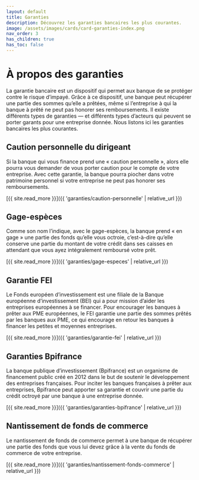 ```yaml
---
layout: default
title: Garanties
description: Découvrez les garanties bancaires les plus courantes.
image: /assets/images/cards/card-garanties-index.png
nav_order: 3
has_children: true
has_toc: false
---
```


# À propos des garanties

La garantie bancaire est un dispositif qui permet aux banque de se protéger contre le risque d’impayé. Grâce à ce dispositif, une banque peut récupérer une partie des sommes qu’elle a prêtées, même si l’entreprise à qui la banque à prêté ne peut pas honorer ses remboursements. Il existe différents types de garanties — et différents types d’acteurs qui peuvent se porter garants pour une entreprise donnée. Nous listons ici les garanties bancaires les plus courantes.

## Caution personnelle du dirigeant

Si la banque qui vous finance prend une « caution personnelle », alors elle pourra vous demander de vous porter caution pour le compte de votre entreprise. Avec cette garantie, la banque pourra piocher dans votre patrimoine personnel si votre entreprise ne peut pas honorer ses remboursements.

[{{ site.read_more }}]({{ 'garanties/caution-personnelle' | relative_url }})

## Gage-espèces

Comme son nom l’indique, avec le gage-espèces, la banque prend « en gage » une partie des fonds qu’elle vous octroie, c’est-à-dire qu’elle conserve une partie du montant de votre crédit dans ses caisses en attendant que vous ayez intégralement remboursé votre prêt.

[{{ site.read_more }}]({{ 'garanties/gage-especes' | relative_url }})

## Garantie FEI

Le Fonds européen d’investissement est une filiale de la Banque européenne d’investissement (BEI) qui a pour mission d’aider les entreprises européennes à se financer. Pour encourager les banques à prêter aux PME européennes, le FEI garantie une partie des sommes prêtés par les banques aux PME, ce qui encourage en retour les banques à financer les petites et moyennes entreprises.

[{{ site.read_more }}]({{ 'garanties/garantie-fei' | relative_url }})

## Garanties Bpifrance

La banque publique d’investissement (Bpifrance) est un organisme de financement public créé en 2012 dans le but de soutenir le développement des entreprises françaises. Pour inciter les banques françaises à prêter aux entreprises, Bpifrance peut apporter sa garantie et couvrir une partie du crédit octroyé par une banque à une entreprise donnée.

[{{ site.read_more }}]({{ 'garanties/garanties-bpifrance' | relative_url }})

## Nantissement de fonds de commerce

Le nantissement de fonds de commerce permet à une banque de récupérer une partie des fonds que vous lui devez grâce à la vente du fonds de commerce de votre entreprise.

[{{ site.read_more }}]({{ 'garanties/nantissement-fonds-commerce' | relative_url }})

